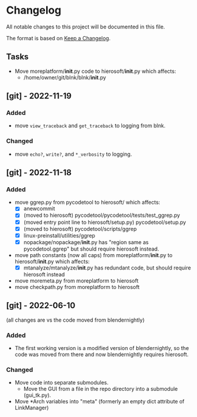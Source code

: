 # Changelog
All notable changes to this project will be documented in this file.

The format is based on [Keep a Changelog](https://keepachangelog.com/en/1.0.0/).

## Tasks
- Move moreplatform/__init__.py code to hierosoft/__init__.py which affects:
  - /home/owner/git/blnk/blnk/__init__.py

## [git] - 2022-11-19
### Added
- move `view_traceback` and `get_traceback` to logging from blnk.


### Changed
- move `echo?`, `write?`, and `*_verbosity` to logging.

## [git] - 2022-11-18
### Added
- move ggrep.py from pycodetool to hierosoft/ which affects:
  - [x] anewcommit
  - [x] (moved to hierosoft) pycodetool/pycodetool/tests/test_ggrep.py
  - [x] (moved entry point line to hierosoft/setup.py) pycodetool/setup.py
  - [x] (moved to hierosoft) pycodetool/scripts/ggrep
  - [x] linux-preinstall/utilities/ggrep
  - [x] nopackage/nopackage/__init__.py has "region same as pycodetool.ggrep" but should require hierosoft instead.
- move path constants (now all caps) from moreplatform/__init__.py to hierosoft/__init__.py which affects:
  - [x] mtanalyze/mtanalyze/__init__.py has redundant code, but should require hierosoft instead
- move moremeta.py from moreplatform to hierosoft
- move checkpath.py from moreplatform to hierosoft


## [git] - 2022-06-10
(all changes are vs the code moved from blendernightly)

### Added
- The first working version is a modified version of blendernightly, so the code was moved from there and now blendernightly requires hierosoft.

### Changed
- Move code into separate submodules.
  - Move the GUI from a file in the repo directory into a submodule (gui_tk.py).
- Move *Arch variables into "meta" (formerly an empty dict attribute of LinkManager)
